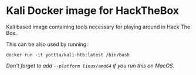 # Kali Docker image for HackTheBox

Kali based image containing tools necessary for playing around in Hack The Box.

This can be also used by running:
```
docker run -it yottta/kali-htb:latest /bin/bash
```
_Don't forget to add `--platform linux/amd64` if you run this on MacOS._

